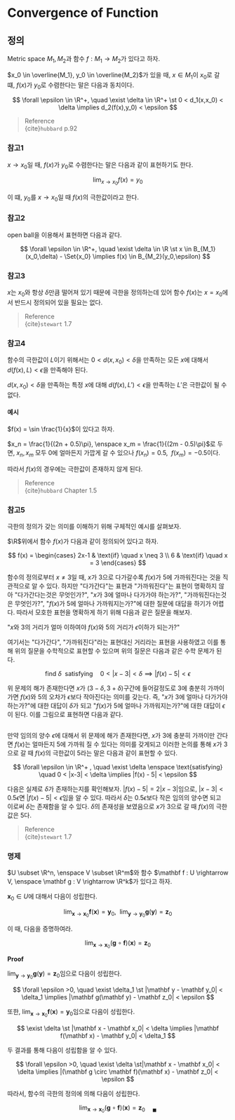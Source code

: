 # Convergence of Function
## 정의
Metric space $M_1,M_2$과 함수 $f : M_1 \rightarrow M_2$가 있다고 하자.

$x_0 \in \overline{M_1}, y_0 \in \overline{M_2}$가 있을 때, $x \in M_1$이 $x_0$로 갈 떄, $f(x)$가 $y_0$로 수렴한다는 말은 다음과 동치이다.

$$ \forall \epsilon \in \R^+, \quad \exist \delta \in \R^+ \st 0 < d_1(x,x_0) < \delta \implies d_2(f(x),y_0) < \epsilon $$

> Reference  
> {cite}`hubbard` p.92

### 참고1
$x \rightarrow x_0$일 때, $f(x)$가 $y_0$로 수렴한다는 말은 다음과 같이 표현하기도 한다.

$$ \lim_{x \rightarrow x_0}f(x) = y_0 $$

이 떄, $y_0$를 $x \rightarrow x_0$일 때 $f(x)$의 극한값이라고 한다.

### 참고2
open ball을 이용해서 표현하면 다음과 같다.

$$ \forall \epsilon \in \R^+, \quad \exist \delta \in \R \st x \in B_{M_1}(x_0,\delta) - \Set{x_0} \implies f(x) \in B_{M_2}(y_0,\epsilon) $$

### 참고3
$x$는 $x_0$와 항상 $\delta$만큼 떨어져 있기 때문에 극한을 정의하는데 있어 함수 $f(x)$는 $x = x_0$에서 반드시 정의되어 있을 필요는 없다.

> Reference  
> {cite}`stewart` 1.7   

### 참고4
함수의 극한값이 $L$이기 위해서는 $0 < d(x,x_0) < \delta$을 만족하는 모든 $x$에 대해서 $d(f(x),L) < \epsilon$을 만족해야 된다.

$d(x,x_0) < \delta$을 만족하는 특정 $x$에 대해 $d(f(x),L') < \epsilon$을 만족하는 $L'$은 극한값이 될 수 없다.

#### 예시
$f(x) = \sin \frac{1}{x}$이 있다고 하자.

$x_n = \frac{1}{(2n + 0.5)\pi}, \enspace x_m = \frac{1}{(2m - 0.5)\pi}$로 두면, $x_n,x_m$ 모두 0에 얼마든지 가깝게 갈 수 있으나 $f(x_n) = 0.5, \enspace f(x_m) = -0.5$이다. 

따라서 $f(x)$의 경우에는 극한값이 존재하지 않게 된다.

> Reference  
> {cite}`hubbard` Chapter 1.5

### 참고5
극한의 정의가 갖는 의미를 이해하기 위해 구체적인 예시를 살펴보자. 

$\R$위에서 함수 $f(x)$가 다음과 같이 정의되어 있다고 하자.

$$ f(x) = \begin{cases} 2x-1 & \text{if} \quad x \neq 3 \\ 6 & \text{if} \quad x = 3 \end{cases} $$

함수의 정의로부터 $x \neq 3$일 때, $x$가 $3$으로 다가갈수록 $f(x)$가 5에 가까워진다는 것을 직관적으로 알 수 있다. 하지만 "다가간다"는 표현과 "가까워진다"는 표현이 명확하지 않아 "다가간다는것은 무엇인가?", "$x$가 $3$에 얼마나 다가가야 하는가?", "가까워진다는것은 무엇인가?", "$f(x)$가 $5$에 얼마나 가까워지는가?"에 대한 질문에 대답을 하기가 어렵다. 따라서 모호한 표현을 명확하게 하기 위해 다음과 같은 질문을 해보자.

"$x$와 3의 거리가 얼마 이하여야 $f(x)$와 5의 거리가 $\epsilon$이하가 되는가?"

여기서는 "다가간다", "가까워진다"라는 표현대신 거리라는 표현을 사용하였고 이를 통해 위의 질문을 수학적으로 표현할 수 있으며 위의 질문은 다음과 같은 수학 문제가 된다.


$$ \text{find } \delta \enspace \text{satisfying} \quad 0 < |x-3| < \delta \implies |f(x) - 5| < \epsilon $$

위 문제의 해가 존재한다면 $x$가 $(3-\delta, 3+\delta)$구간에 들어갈정도로 3에 충분히 가까이 가면 $f(x)$와 5의 오차가 $\epsilon$보다 작아진다는 의미를 갖는다. 즉, "$x$가 $3$에 얼마나 다가가야 하는가?"에 대한 대답이 $\delta$가 되고 "$f(x)$가 $5$에 얼마나 가까워지는가?"에 대한 대답이 $\epsilon$이 된다.  이를 그림으로 표현하면 다음과 같다.

```{figure} _image/1201.png
```

만약 임의의 양수 $\epsilon$에 대해서 위 문제에 해가 존재한다면, $x$가 3에 충분히 가까이만 간다면 $f(x)$는 얼마든지 5에 가까워 질 수 있다는 의미를 갖게되고 이러한 논의를 통해 $x$가 $3$으로 갈 때 $f(x)$의 극한값이 $5$라는 말은 다음과 같이 표현할 수 있다.

$$ \forall \epsilon \in \R^+ , \quad \exist \delta \enspace \text{satisfying} \quad 0 < |x-3| < \delta \implies |f(x) - 5| < \epsilon $$

다음은 실제로 $\delta$가 존재하는지를 확인해보자. $|f(x) - 5| = 2|x -3|$임으로, $|x-3| < 0.5\epsilon$면 $|f(x) - 5| < \epsilon$임을 알 수 있다. 따라서 $\delta$는 $0.5 \epsilon$보다 작은 임의의 양수면 되고 이로써 $\delta$는 존재함을 알 수 있다. $\delta$의 존재성을 보였음으로 $x$가 $3$으로 갈 때 $f(x)$의 극한값은 $5$다.

> Reference  
> {cite}`stewart` 1.7   

### 명제
$U \subset \R^n, \enspace V \subset \R^m$와 함수 $\mathbf f : U \rightarrow V, \enspace \mathbf g : V \rightarrow \R^k$가 있다고 하자.

$\mathbf x_0 \in U$에 대해서 다음이 성립한다.

$$ \lim_{\mathbf x \rightarrow \mathbf x_0} \mathbf f(\mathbf x) = \mathbf y_0, \enspace \lim_{\mathbf y \rightarrow \mathbf y_0} \mathbf g(\mathbf y) = \mathbf z_0$$

이 때, 다음을 증명하여라.

$$ \lim_{\mathbf x \rightarrow \mathbf x_0} (\mathbf g \circ \mathbf f)(\mathbf x) = \mathbf z_0 $$

**Proof**

$\lim_{\mathbf y \rightarrow \mathbf y_0} \mathbf g(\mathbf y) = \mathbf z_0$임으로 다음이 성립한다.

$$ \forall \epsilon >0, \quad \exist \delta_1 \st |\mathbf y - \mathbf y_0| < \delta_1 \implies |\mathbf g(\mathbf y) - \mathbf z_0| < \epsilon $$

또한, $\lim_{\mathbf x \rightarrow \mathbf x_0} \mathbf f(\mathbf x) = \mathbf y_0$임으로 다음이 성립한다.

$$ \exist \delta \st |\mathbf x - \mathbf x_0| < \delta \implies |\mathbf f(\mathbf x) - \mathbf y_0| < \delta_1 $$

두 결과를 통해 다음이 성립함을 알 수 있다.

$$ \forall \epsilon >0, \quad \exist \delta \st|\mathbf x - \mathbf x_0| < \delta \implies |(\mathbf g \circ \mathbf f)(\mathbf x) - \mathbf z_0| < \epsilon $$

따라서, 함수의 극한의 정의에 의해 다음이 성립한다.

$$ \lim_{\mathbf x \rightarrow \mathbf x_0} (\mathbf g \circ \mathbf f)(\mathbf x) = \mathbf z_0 \quad {_\blacksquare} $$